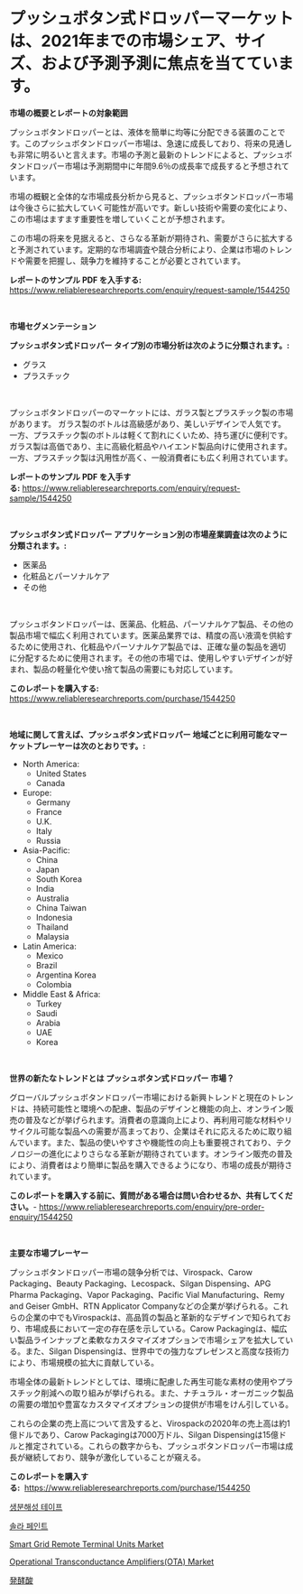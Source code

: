 <p><h1>プッシュボタン式ドロッパーマーケットは、2021年までの市場シェア、サイズ、および予測予測に焦点を当てています。</h1></p><p><strong>市場の概要とレポートの対象範囲</strong></p>
<p><p>プッシュボタンドロッパーとは、液体を簡単に均等に分配できる装置のことです。このプッシュボタンドロッパー市場は、急速に成長しており、将来の見通しも非常に明るいと言えます。市場の予測と最新のトレンドによると、プッシュボタンドロッパー市場は予測期間中に年間9.6％の成長率で成長すると予想されています。</p><p>市場の概観と全体的な市場成長分析から見ると、プッシュボタンドロッパー市場は今後さらに拡大していく可能性が高いです。新しい技術や需要の変化により、この市場はますます重要性を増していくことが予想されます。</p><p>この市場の将来を見据えると、さらなる革新が期待され、需要がさらに拡大すると予測されています。定期的な市場調査や競合分析により、企業は市場のトレンドや需要を把握し、競争力を維持することが必要とされています。</p></p>
<p><strong>レポートのサンプル PDF を入手する:</strong> <a href="https://www.reliableresearchreports.com/enquiry/request-sample/1544250">https://www.reliableresearchreports.com/enquiry/request-sample/1544250</a></p>
<p>&nbsp;</p>
<p><strong>市場セグメンテーション</strong></p>
<p><strong>プッシュボタン式ドロッパー タイプ別の市場分析は次のように分類されます。:</strong></p>
<p><ul><li>グラス</li><li>プラスチック</li></ul></p>
<p>&nbsp;</p>
<p><p>プッシュボタンドロッパーのマーケットには、ガラス製とプラスチック製の市場があります。 ガラス製のボトルは高級感があり、美しいデザインで人気です。一方、プラスチック製のボトルは軽くて割れにくいため、持ち運びに便利です。ガラス製は高価であり、主に高級化粧品やハイエンド製品向けに使用されます。一方、プラスチック製は汎用性が高く、一般消費者にも広く利用されています。</p></p>
<p><strong>レポートのサンプル PDF を入手する:</strong>&nbsp;<a href="https://www.reliableresearchreports.com/enquiry/request-sample/1544250">https://www.reliableresearchreports.com/enquiry/request-sample/1544250</a></p>
<p>&nbsp;</p>
<p><strong> プッシュボタン式ドロッパー アプリケーション別の市場産業調査は次のように分類されます。:</strong></p>
<p><ul><li>医薬品</li><li>化粧品とパーソナルケア</li><li>その他</li></ul></p>
<p>&nbsp;</p>
<p><p>プッシュボタンドロッパーは、医薬品、化粧品、パーソナルケア製品、その他の製品市場で幅広く利用されています。医薬品業界では、精度の高い液滴を供給するために使用され、化粧品やパーソナルケア製品では、正確な量の製品を適切に分配するために使用されます。その他の市場では、使用しやすいデザインが好まれ、製品の軽量化や使い捨て製品の需要にも対応しています。</p></p>
<p><strong>このレポートを購入する:</strong>&nbsp; <a href="https://www.reliableresearchreports.com/purchase/1544250">https://www.reliableresearchreports.com/purchase/1544250</a></p>
<p>&nbsp;</p>
<p><strong>地域に関して言えば、プッシュボタン式ドロッパー 地域ごとに利用可能なマーケットプレーヤーは次のとおりです。:</strong></p>
<p><ul>
    <li>
        North America:
        <ul>
            <li>United States</li>
            <li>Canada</li>
        </ul>
    </li>
    <li>
        Europe:
        <ul>
            <li>Germany</li>
            <li>France</li>
            <li>U.K.</li>
            <li>Italy</li>
            <li>Russia</li>
        </ul>
    </li>
    <li>
        Asia-Pacific:
        <ul>
            <li>China</li>
            <li>Japan</li>
            <li>South Korea</li>
            <li>India</li>
            <li>Australia</li>
            <li>China Taiwan</li>
            <li>Indonesia</li>
            <li>Thailand</li>
            <li>Malaysia</li>
        </ul>
    </li>
    <li>
        Latin America:
        <ul>
            <li>Mexico</li>
            <li>Brazil</li>
            <li>Argentina Korea</li>
            <li>Colombia</li>
        </ul>
    </li>
    <li>
        Middle East & Africa:
        <ul>
            <li>Turkey</li>
            <li>Saudi</li>
            <li>Arabia</li>
            <li>UAE</li>
            <li>Korea</li>
        </ul>
    </li>
    </ul></p>
<p>&nbsp;</p>
<p><strong>世界の新たなトレンドとは プッシュボタン式ドロッパー 市場？</strong></p>
<p><p>グローバルプッシュボタンドロッパー市場における新興トレンドと現在のトレンドは、持続可能性と環境への配慮、製品のデザインと機能の向上、オンライン販売の普及などが挙げられます。消費者の意識向上により、再利用可能な材料やリサイクル可能な製品への需要が高まっており、企業はそれに応えるために取り組んでいます。また、製品の使いやすさや機能性の向上も重要視されており、テクノロジーの進化によりさらなる革新が期待されています。オンライン販売の普及により、消費者はより簡単に製品を購入できるようになり、市場の成長が期待されています。</p></p>
<p><strong>このレポートを購入する前に、質問がある場合は問い合わせるか、共有してください。</strong>- <a href="https://www.reliableresearchreports.com/enquiry/pre-order-enquiry/1544250">https://www.reliableresearchreports.com/enquiry/pre-order-enquiry/1544250</a></p>
<p>&nbsp;</p>
<p><strong>主要な市場プレーヤー</strong></p>
<p><p>プッシュボタンドロッパー市場の競争分析では、Virospack、Carow Packaging、Beauty Packaging、Lecospack、Silgan Dispensing、APG Pharma Packaging、Vapor Packaging、Pacific Vial Manufacturing、Remy and Geiser GmbH、RTN Applicator Companyなどの企業が挙げられる。これらの企業の中でもVirospackは、高品質の製品と革新的なデザインで知られており、市場成長において一定の存在感を示している。Carow Packagingは、幅広い製品ラインナップと柔軟なカスタマイズオプションで市場シェアを拡大している。また、Silgan Dispensingは、世界中での強力なプレゼンスと高度な技術力により、市場規模の拡大に貢献している。</p><p>市場全体の最新トレンドとしては、環境に配慮した再生可能な素材の使用やプラスチック削減への取り組みが挙げられる。また、ナチュラル・オーガニック製品の需要の増加や豊富なカスタマイズオプションの提供が市場をけん引している。</p><p>これらの企業の売上高について言及すると、Virospackの2020年の売上高は約1億ドルであり、Carow Packagingは7000万ドル、Silgan Dispensingは15億ドルと推定されている。これらの数字からも、プッシュボタンドロッパー市場は成長が継続しており、競争が激化していることが窺える。</p></p>
<p><strong>このレポートを購入する:</strong>&nbsp;&nbsp;<a href="https://www.reliableresearchreports.com/purchase/1544250">https://www.reliableresearchreports.com/purchase/1544250</a></p>
<p><p><a href="https://github.com/Howaoole34545/Market-Research-Report-List-1/blob/main/619710012309.md">생분해성 테이프</a></p><p><a href="https://github.com/JackieFauhey9089475/Market-Research-Report-List-1/blob/main/361410012310.md">솔라 페인트</a></p><p><a href="https://github.com/kosella/Market-Research-Report-List-2/blob/main/smart-grid-remote-terminal-units-market.md">Smart Grid Remote Terminal Units Market</a></p><p><a href="https://github.com/nathandecarvalho/Market-Research-Report-List-2/blob/main/operational-transconductance-amplifiersota-market.md">Operational Transconductance Amplifiers(OTA) Market</a></p><p><a href="https://github.com/CloydAbbott2023/Market-Research-Report-List-1/blob/main/602965513492.md">発酵酸</a></p></p>